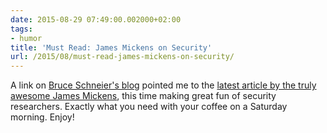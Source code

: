 ```yaml
---
date: 2015-08-29 07:49:00.002000+02:00
tags:
- humor
title: 'Must Read: James Mickens on Security'
url: /2015/08/must-read-james-mickens-on-security/
---
```

A link on [Bruce Schneier's blog](https://www.schneier.com/blog/archives/2015/08/mickens_on_secu.html) pointed me to the [latest article by the truly awesome James Mickens](https://www.usenix.org/system/files/1401_08-12_mickens.pdf), this time making great fun of security researchers. Exactly what you need with your coffee on a Saturday morning. Enjoy!
